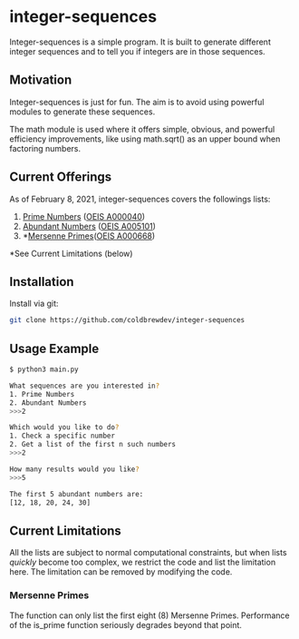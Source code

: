 # integer-sequences
Integer-sequences is a simple program. It is built to generate different integer sequences and to tell you if
 integers are in those sequences.
 
## Motivation
Integer-sequences is just for fun. The aim is to avoid using powerful modules to generate these sequences. 

The math module is used where it offers simple, obvious, and powerful efficiency improvements, like using math.sqrt()
 as an upper bound when factoring numbers. 

## Current Offerings
As of February 8, 2021, integer-sequences covers the followings lists:
1. [Prime Numbers](https://en.wikipedia.org/wiki/Prime_number) ([OEIS A000040](https://oeis.org/A000040))
2. [Abundant Numbers](https://en.wikipedia.org/wiki/Abundant_number) ([OEIS A005101](https://oeis.org/A005101))
3. *[Mersenne Primes](https://en.wikipedia.org/wiki/Mersenne_prime)([OEIS A000668](http://oeis.org/A000668))

*See Current Limitations (below)
## Installation
Install via git:
```bash
git clone https://github.com/coldbrewdev/integer-sequences
```

## Usage Example
```bash
$ python3 main.py

What sequences are you interested in?
1. Prime Numbers
2. Abundant Numbers
>>>2

Which would you like to do?
1. Check a specific number
2. Get a list of the first n such numbers
>>>2

How many results would you like?
>>>5

The first 5 abundant numbers are:
[12, 18, 20, 24, 30]
```


## Current Limitations
All the lists are subject to normal computational constraints, but when lists *quickly* become too complex, we
 restrict the code and list the limitation here. The limitation can be removed by modifying the code.
### Mersenne Primes
The function can only list the first eight (8) Mersenne Primes. Performance of the is_prime function seriously
 degrades beyond that point.